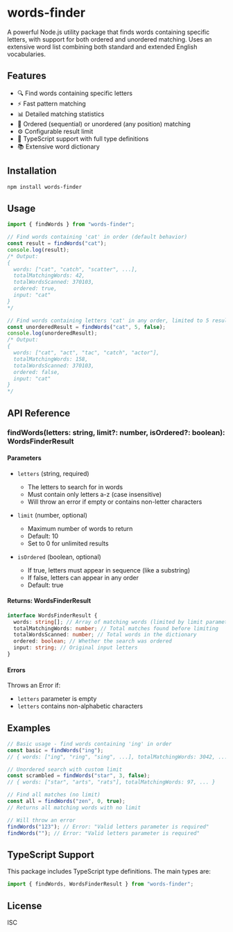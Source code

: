 # words-finder

A powerful Node.js utility package that finds words containing specific letters, with support for both ordered and unordered matching. Uses an extensive word list combining both standard and extended English vocabularies.

## Features

- 🔍 Find words containing specific letters
- ⚡️ Fast pattern matching
- 📊 Detailed matching statistics
- 🎯 Ordered (sequential) or unordered (any position) matching
- ⚙️ Configurable result limit
- 💪 TypeScript support with full type definitions
- 📚 Extensive word dictionary

## Installation

```bash
npm install words-finder
```

## Usage

```typescript
import { findWords } from "words-finder";

// Find words containing 'cat' in order (default behavior)
const result = findWords("cat");
console.log(result);
/* Output:
{
  words: ["cat", "catch", "scatter", ...],
  totalMatchingWords: 42,
  totalWordsScanned: 370103,
  ordered: true,
  input: "cat"
}
*/

// Find words containing letters 'cat' in any order, limited to 5 results
const unorderedResult = findWords("cat", 5, false);
console.log(unorderedResult);
/* Output:
{
  words: ["cat", "act", "tac", "catch", "actor"],
  totalMatchingWords: 158,
  totalWordsScanned: 370103,
  ordered: false,
  input: "cat"
}
*/
```

## API Reference

### findWords(letters: string, limit?: number, isOrdered?: boolean): WordsFinderResult

#### Parameters

- `letters` (string, required)

  - The letters to search for in words
  - Must contain only letters a-z (case insensitive)
  - Will throw an error if empty or contains non-letter characters

- `limit` (number, optional)

  - Maximum number of words to return
  - Default: 10
  - Set to 0 for unlimited results

- `isOrdered` (boolean, optional)
  - If true, letters must appear in sequence (like a substring)
  - If false, letters can appear in any order
  - Default: true

#### Returns: WordsFinderResult

```typescript
interface WordsFinderResult {
  words: string[]; // Array of matching words (limited by limit parameter)
  totalMatchingWords: number; // Total matches found before limiting
  totalWordsScanned: number; // Total words in the dictionary
  ordered: boolean; // Whether the search was ordered
  input: string; // Original input letters
}
```

#### Errors

Throws an Error if:

- `letters` parameter is empty
- `letters` contains non-alphabetic characters

## Examples

```typescript
// Basic usage - find words containing 'ing' in order
const basic = findWords("ing");
// { words: ["ing", "ring", "sing", ...], totalMatchingWords: 3042, ... }

// Unordered search with custom limit
const scrambled = findWords("star", 3, false);
// { words: ["star", "arts", "rats"], totalMatchingWords: 97, ... }

// Find all matches (no limit)
const all = findWords("zen", 0, true);
// Returns all matching words with no limit

// Will throw an error
findWords("123"); // Error: "Valid letters parameter is required"
findWords(""); // Error: "Valid letters parameter is required"
```

## TypeScript Support

This package includes TypeScript type definitions. The main types are:

```typescript
import { findWords, WordsFinderResult } from "words-finder";
```

## License

ISC
